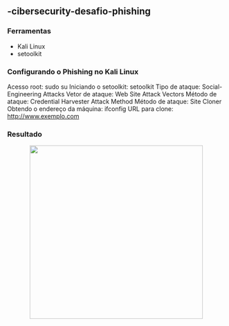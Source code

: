 ## -cibersecurity-desafio-phishing

### Ferramentas
- Kali Linux
- setoolkit
### Configurando o Phishing no Kali Linux
Acesso root: sudo su
Iniciando o setoolkit: setoolkit
Tipo de ataque: Social-Engineering Attacks
Vetor de ataque: Web Site Attack Vectors
Método de ataque: Credential Harvester Attack Method 
Método de ataque: Site Cloner
Obtendo o endereço da máquina: ifconfig
URL para clone: http://www.exemplo.com
### Resultado

<div align = "center">
  <img src = "https://github.com/Diogjos/-cibersecurity-desafio-phishing/assets/124062577/655c8051-6064-4c09-86f3-9b9dfa6da6f8" width = "400px"/>
</div>



